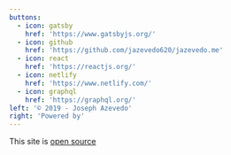 ```yaml
---
buttons:
  - icon: gatsby
    href: 'https://www.gatsbyjs.org/'
  - icon: github
    href: 'https://github.com/jazevedo620/jazevedo.me'
  - icon: react
    href: 'https://reactjs.org/'
  - icon: netlify
    href: 'https://www.netlify.com/'
  - icon: graphql
    href: 'https://graphql.org/'
left: '© 2019 - Joseph Azevedo'
right: 'Powered by'
---
```


This site is [open source](https://github.com/jazevedo620/jazevedo.me)
